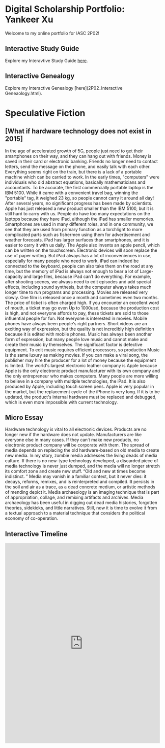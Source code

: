 # Digital Scholarship Portfolio: Yankeer Xu


Welcome to my online portfolio for IASC 2P02!

## Interactive Study Guide

Explore my Interavtive Study Guide [here](InteractiveStudyGuide.html).


## Interactive Genealogy

Explore my Interactive Genealogy [here](2P02_Interactive Geneaology.html).


# Speculative Fiction
## [What if hardware technology does not exist in 2015]
In the age of accelerated growth of 5G, people just need to get their smartphones on their way, and they can hang out with friends. Money is saved in their card or electronic banking. Friends no longer need to contact letters, send the message on the phone, and easily talk with each other. Everything seems right on the train, but there is a lack of a portable machine which can be carried to work. In the early times, "computers" were individuals who did abstract equations, basically mathematicians and accountants. To be accurate, the first commercially portable laptop is the IBM 5100. While it came with a convenient travel bag, winning the "portable" tag, it weighed 23 kg, so people cannot carry it around all day! After several years, no significant progress has been made by scientists. Apple has just released a new product smaller than the IBM 5100, but it is still hard to carry with us. People do have too many expectations on the laptops because they have iPad, although the iPad has smaller memories. Smartphones are used in many different roles, and in one community, we see that they are used from primary function as a torchlight to more complicated parts such as fishermen using them for advertisement and weather forecasts. iPad has larger surfaces than smartphones, and it is easier to carry it with us daily. The Apple also invents an apple pencil, which can be written on the touchscreen. Electronic devices will soon replace the use of paper writing. But iPad always has a lot of inconveniences in use, especially for many people who need to work, iPad can indeed be connected to the keyboard, people can also take them on the road at any time, but the memory of iPad is always not enough to bear a lot of Large-capacity and large files, because iPad can’t do everything. For example, after shooting scenes, we always need to edit episodes and add special effects, including sound synthesis, but the computer always takes much longer time to run programs and processing. Movies are released very slowly. One film is released once a month and sometimes even two months. The price of ticket is often charged high. If you encounter an excellent word of mouth, a ticket may go even Up to 1000usd, because the production cost is high, and not everyone affords to pay, these tickets are sold to those influential people for fun. Not everyone is interested in movies. Mobile phones have always been people's right partners. Short videos are an exciting way of expression, but the quality is not incredibly high definition because it is edited with mobile phones. Music has always been another form of expression, but many people love music and cannot make and create their music by themselves. The significant factor is defective equipment. To edit music requires efficient processors, so production Music is the same luxury as making movies. If you can make a viral song, the publisher may hire the producer for a lot of money because the equipment is limited. The world's largest electronic leather company is Apple because Apple is the only electronic product manufacturer with its own company and the only entrepreneur who makes computers. Many people are more willing to believe in a company with multiple technologies, the iPad. It is also produced by Apple, including touch screen pens. Apple is very popular in the market, but the replacement cycle of the iPhone is very long. If it is to be updated, the product's internal hardware must be replaced and debugged, which is even more impossible with current technology.

## Micro Essay
Hardware technology is vital to all electronic devices. Products are no longer new if the hardware does not update. Manufacturers are like everyone else in many cases. If they can’t make new products, no electronic product company will be corporate with them. The spread of media depends on replacing the old hardware-based on old media to create new media. In my story, zombie media addresses the living deads of media culture. If there is no new-type technology developed, a discarded piece of media technology is never just dumped, and the media will no longer stretch its comfort zone and create new stuff. “Old and new at times become indistinct. ” Media may vanish in a familiar context, but it never dies: it decays, reforms, remixes, and is reinterpreted and compiled. It persists in the soil and air as a trace, as a dead concrete medium, or artistic methods of mending depict it. Media archaeology is an imaging technique that is part of appropriation, collage, and remixing artifacts and archives. Media archaeology has been useful in digging out dead media histories, forgotten theories, sidekicks, and little narratives. Still, now it is time to evolve it from a textual approach to a material technique that considers the political economy of co-operation.

## Interactive Timeline

<iframe src='https://cdn.knightlab.com/libs/timeline3/latest/embed/index.html?source=1fbI0ZEJ0XoXDcquWcTHN4_1jXyS-0NtgdZDBI3W_b5o&font=Default&lang=en&initial_zoom=2&height=650' width='100%' height='650' webkitallowfullscreen mozallowfullscreen allowfullscreen frameborder='0'></iframe>
